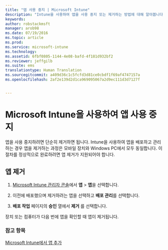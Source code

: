 ```yaml
---
title: "앱 사용 중지 | Microsoft Intune"
description: "Intune을 사용하여 앱을 사용 중지 또는 제거하는 방법에 대해 알아봅니다."
keywords: 
author: robstackmsft
manager: arob98
ms.date: 07/19/2016
ms.topic: article
ms.prod: 
ms.service: microsoft-intune
ms.technology: 
ms.assetid: 6fbf0805-1144-4e08-bafd-4f181d932bf2
ms.reviewer: jeffgilb
ms.suite: ems
translationtype: Human Translation
ms.sourcegitcommit: a409d36c1c5fcfd3d81ce0cbdf1f69af4747157a
ms.openlocfilehash: 2af2e139d2d1ca969095067a2d9ec111d3d7127f


---
```


# Microsoft Intune을 사용하여 앱 사용 중지

앱을 사용 중지하려면 단순히 제거하면 됩니다. Intune을 사용하여 앱을 배포하고 관리하는 경우 앱을 제거하는 과정은 모바일 장치와 Windows PC에서 모두 동일합니다. 이 절차를 정상적으로 완료하려면 앱 제거가 지원되어야 합니다.

## 앱 제거

1.  [Microsoft Intune 관리자 콘솔](https://manage.microsoft.com)에서 **앱** &gt; **앱**을 선택합니다.

2.  이전에 배포했으며 제거하려는 앱을 선택하고 **배포 관리**를 선택합니다.

3.  **배포 작업** 페이지의 **승인** 열에서 **제거** 를 선택합니다.

장치 또는 컴퓨터가 다음 번에 앱을 확인할 때 앱이 제거됩니다.

### 참고 항목
[Microsoft Intune에서 앱 추가](add-apps.md)



<!--HONumber=Jul16_HO3-->



